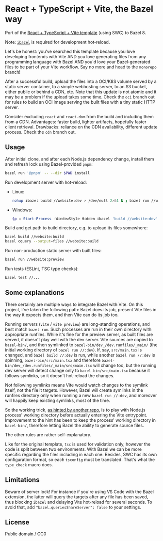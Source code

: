 # React + TypeScript + Vite, the Bazel way

Port of the [React + TypeScript + Vite template](https://github.com/vitejs/vite/tree/main/packages/create-vite/template-react-ts) (using SWC) to Bazel 8.

Note: [`ibazel`](https://github.com/bazelbuild/bazel-watcher) is required for development hot-reload.

Let's be honest: you've searched this template because you love developing frontends with Vite AND you love generating files from any programming language with Bazel AND you'd love your Bazel-generated files to be part of your Vite workflow. Say no more and head to the `monorepo` branch!

After a successful build, upload the files into a OCI/K8S volume served by a static server container, to a simple webhosting server, to an S3 bucket, either public or behind a CDN, etc. Note that this update is not atomic and it may be a problem if the upload takes some time. Check the `oci` branch out for rules to build an OCI image serving the built files with a tiny static HTTP server.

Consider excluding `react` and `react-dom` from the build and including them from a CDN. Advantages: faster build, lighter artifacts, hopefully faster client retrieval. Drawbacks: reliance on the CDN availability, different update process. Check the `cdn` branch out.

## Usage

After initial clone, and after each Node.js dependency change, install them and refresh lock using Bazel-provided `pnpm`:

```sh
bazel run '@pnpm' -- --dir $PWD install
```

Run development server with hot-reload:

- Linux:

  ```sh
  nohup ibazel build //website:dev > /dev/null 2>&1 & ; bazel run //website:dev ; kill $!
  ```

- Windows:

  ```powershell
  $p = Start-Process -WindowStyle Hidden ibazel 'build //website:dev' -PassThru ; try { bazel run //website:dev } finally { $p.Kill() }
  ```

Build and get path to build directory, e.g. to upload its files somewhere:

```sh
bazel build //website:build
bazel cquery --output=files //website:build
```

Run non-production static server with built files:

```sh
bazel run //website:preview
```

Run tests (ESLint, TSC type checks):

```sh
bazel test //...
```

## Some explanations

There certainly are multiple ways to integrate Bazel with Vite. On this project, I've taken the following path: Bazel does its job, present Vite files in the way it expects them, and then Vite can do its job too.

Running servers (`vite` / `vite preview`) are long-standing operations, and best match `bazel run`. Such processes are run in their own directory with appropriate runfiles. While it's fine for the preview server, as built files are served, it doesn't play well with the dev server. Vite sources are copied to `bazel-bin/`, and then symlinked to `bazel-bin/dev_/dev.runfiles/_main/` (the initial working directory of `bazel run //:dev`). If, say, `src/main.tsx` is changed, and `bazel build //:dev` is run, while another `bazel run //:dev` is spinning, `bazel-bin/src/main.tsx` and therefore `bazel-bin/dev_/dev.runfiles/_main/src/main.tsx` will change too, but the running dev server will detect change only to `bazel-bin/src/main.tsx` because it follows symlinks, so it doesn't hot-reload the changes.

Not following symlinks means Vite would watch changes to the symlink itself, not the file it targets. However, Bazel will create symlinks in the runfiles directory only when running a new `bazel run //:dev`, and moreover will happily keep existing symlinks, most of the time.

So the working trick, [as hinted by another repo](https://github.com/mikberg/bazel-vite), is to play with Node.js process' working directory before actually entering the Vite entrypoint. Improvement to the hint has been to keep the process' working directory in `bazel-bin/`, therefore letting Bazel the ability to generate source files.

The other rules are rather self-explanatory.

Like for the original template, `tsc` is used for validation only, however the code is split between two environments. With Bazel we can be more specific regarding the files including in each one. Besides, SWC has its own configuration format, so each `tsconfig` must be translated. That's what the `type_check` macro does.

## Limitations

Beware of server lock! For instance if you're using VS Code with the Bazel extension, the latter will query the targets after any file has been saved, thus blocking `ibazel` and delaying Vite hot-reload for several seconds. To avoid that, add `"bazel.queriesShareServer": false` to your settings.

## License

Public domain / CC0
